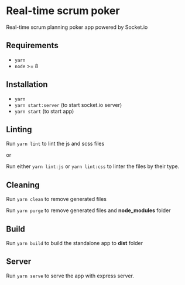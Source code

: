 # Real-time scrum poker

Real-time scrum planning poker app powered by Socket.io

## Requirements

* `yarn`
* `node` >= 8

## Installation

* `yarn`
* `yarn start:server` (to start socket.io server)
* `yarn start` (to start app)

## Linting

Run `yarn lint` to lint the js and scss files

or

Run either `yarn lint:js` or `yarn lint:css` to linter the files by their type.

## Cleaning

Run `yarn clean` to remove generated files

Run `yarn purge` to remove generated files and **node_modules** folder

## Build

Run `yarn build` to build the standalone app to **dist** folder

## Server

Run `yarn serve` to serve the app with express server.
